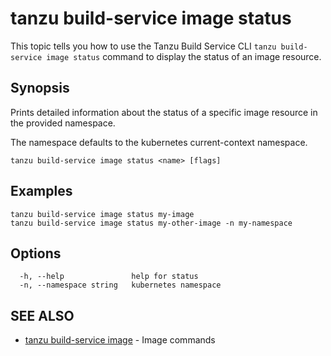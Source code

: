 # tanzu build-service image status

This topic tells you how to use the Tanzu Build Service CLI `tanzu build-service image status`
command to display the status of an image resource.

## Synopsis

Prints detailed information about the status of a specific image resource in the provided namespace.

The namespace defaults to the kubernetes current-context namespace.

```console
tanzu build-service image status <name> [flags]
```

## Examples

```console
tanzu build-service image status my-image
tanzu build-service image status my-other-image -n my-namespace
```

## Options

```console
  -h, --help               help for status
  -n, --namespace string   kubernetes namespace
```

## SEE ALSO

* [tanzu build-service image](tanzu_build-service_image.hbs.md)	 - Image commands
